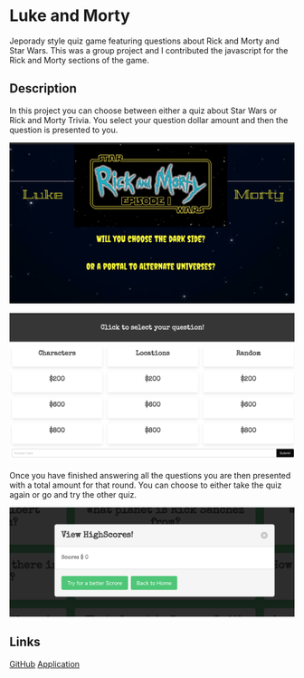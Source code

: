 # Luke and Morty
Jeporady style quiz game featuring questions about Rick and Morty and Star Wars. This was a group project and I contributed the javascript for the Rick and Morty sections of the game.

## Description
In this project you can choose between either a quiz about Star Wars or Rick and Morty Trivia. You select your question dollar amount and then the question is presented to you.

![alt text](./imgs/main.png "Choice Screen")

![alt text](./imgs/board.png "Question Board")

Once you have finished answering all the questions you are then presented with a total amount for that round.  You can choose to either take the quiz again or go and try the other quiz.

![alt text](./imgs/score.png "Prize money won")

## Links

[GitHub](https://github.com/whit3hat/Luke-and-Morty)
[Application](https://whit3hat.github.io/Luke-and-Morty/)